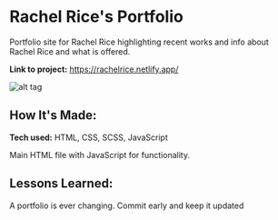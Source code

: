 # Rachel Rice's Portfolio
Portfolio site for Rachel Rice highlighting recent works and info about Rachel Rice and what is offered.

**Link to project:** https://rachelrice.netlify.app/

![alt tag](images/screenshot-landing.png)

## How It's Made:

**Tech used:** HTML, CSS, SCSS, JavaScript

Main HTML file with JavaScript for functionality.


## Lessons Learned:

A portfolio is ever changing. Commit early and keep it updated
